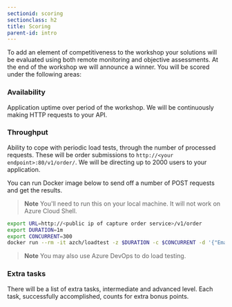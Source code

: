 ```yaml
---
sectionid: scoring
sectionclass: h2
title: Scoring
parent-id: intro
---
```


To add an element of competitiveness to the workshop your solutions will be evaluated using both remote monitoring and objective assessments. At the end of the workshop we will announce a winner. You will be scored under the following areas:

### Availability

Application uptime over period of the workshop. We will be continuously making HTTP requests to your API.

### Throughput

Ability to cope with periodic load tests, through the number of processed requests. These will be order submissions to `http://<your endpoint>:80/v1/order/`. We will be directing up to 2000 users to your application.

You can run Docker image below to send off a number of POST requests and get the results.

> **Note** You'll need to run this on your local machine. It will not work on Azure Cloud Shell.

```sh
export URL=http://<public ip of capture order service>/v1/order
export DURATION=1m
export CONCURRENT=300
docker run --rm -it azch/loadtest -z $DURATION -c $CONCURRENT -d '{"EmailAddress": "email@domain.com", "Product": "prod-1", "Total": 100}' -H "Content-Type: application/json" -m POST $URL
```

> **Note** You may also use Azure DevOps to do load testing.

### Extra tasks

There will be a list of extra tasks, intermediate and advanced level. Each task, successfully accomplished, counts for extra bonus points.